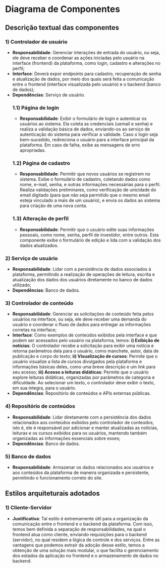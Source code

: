 # Diagrama de Componentes 

## Descrição textual das componentes
### 1) Controlador de usuário
- **Responsabilidade**: Gerenciar interações de entrada do usuário, ou seja, ele deve receber e coordenar as ações iniciadas pelo usuário na interface (frontend) da plataforma, como login, cadastro e alterações no perfil;
- **Interface**: Deverá expor endpoints para cadastro, recuperação de senha e atualização de dados, por meio dos quais será feita a comunicação entre o frontend (interface visualizada pelo usuário) e o backend (banco de dados);
- **Dependências**: Serviço de usuário.
  ### 1.1) Página de login
  - **Responsabilidade**: Exibir o formulário de login e autenticar os usuários ao sistema. Ela coleta as credenciais (uemail e senha) e realiza a validação básica de dados, enviando-os ao serviço de autenticação do sistema para verificar a validade. Caso o login seja bem-sucedido, redireciona o usuário para a interface principal da plataforma. Em caso de falha, exibe as mensagens de erro apropriadas.
  ### 1.2) Página de cadastro
  - **Responsabilidade**: Permitir que novos usuários se registrem no sistema. Exibe o formulário de cadastro, coletando dados como nome, e-mail, senha, e outras informações necessárias para o perfil. Realiza validações preliminares, como verificação de unicidade do email digitado (para que não seja permitido que o mesmo email esteja vinculado a mais de um usuário), e envia os dados ao sistema para criação de uma nova conta.
  ### 1.3) Alteração de perfil
  - **Responsabilidade**: Permitir que o usuário edite suas informações pessoais, como nome, senha, perfil de investidor, entre outros. Esta componente exibe o formulário de edição e lida com a validação dos dados atualizados.

### 2) Serviço de usuário
- **Responsabilidade**: Lidar com a persistência de dados associados à plataforma, permitindo a realização de operações de leitura, escrita e atualização dos dados dos usuários diretamente no banco de dados utilizado;
- **Dependências**: Banco de dados.

### 3) Controlador de conteúdo
- **Responsabilidade**: Gerenciar as solicitações de conteúdo feita pelos usuários na interface, ou seja, ele deve receber uma demanda do usuário e coordenar o fluxo de dados para entregar as informações corretas na interface;
- **Interface**: Como exemplos de conteúdos exibidos pela interface e que podem ser acessados pelo usuário na plataforma, temos: **i) Exibição de notícias**: O controlador recebe a solicitação para exibir uma notícia e retorna parâmetros dela para o usuário, como manchete, autor, data de publicação e corpo do texto; **ii) Visualização de cursos**: Permite que o usuário visualize a lista de cursos divulgados pela plataforma e informações básicas deles, como uma breve descrição e um link para seu acesso; **iii) Acesso a leituras didáticas**: Permite que o usuário explore leituras didáticas, organizadas por parâmetros de categoria e dificuldade. Ao selecionar um texto, o controlador deve exibir o texto, em sua íntegra, para o usuário.
- **Dependências**: Repositório de conteúdos e APIs externas públicas.

### 4) Repositório de conteúdos
- **Responsabilidade**: Lidar diretamente com a persistência dos dados relacionados aos conteúdos exibidos pelo controlador de conteúdos, isto é, ele é responsável por adicionar e manter atualizadas as notícias, leituras e os cursos exibidos para os usuários, mantendo também organizadas as informações essenciais sobre esses;
- **Dependências**: Banco de dados.

### 5) Banco de dados
- **Responsabilidade**: Armazenar os dados relacionados aos usuários e aos conteúdos da plataforma de maneira organizada e persistente, permitindo o funcionamento correto do site.

## Estilos arquiteturais adotados
### 1) Cliente-Servidor
- **Justificativa**: Tal estilo é extremamente útil para a organização da comunicação entre o frontend e o backend da plataforma. Com isso, temos bem definida a separação de responsabilidades, na qual o frontend atua como cliente, enviando requisições para o backend (servidor), no qual residem a lógica de controle e dos serviços. Entre as vantagens que podemos extrair da adoção desse estilo, temos a obtenção de uma solução mais modular, o que facilita o gerenciamento dos estados da aplicação no frontend e o armazenamento de dados no backend.
